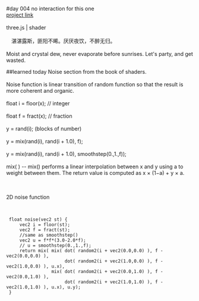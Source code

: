 #day 004
no interaction for this one
<br />
[project link](http://caiyuli.com/projects/xDaysOfMaking/d004/)
 <br />
 <br />
three.js | shader
 <br />
 <br />
　湛湛露斯，匪阳不晞。厌厌夜饮，不醉无归。
 <br />
 <br />
 Moist and crystal dew, never evaporate before sunrises. Let's party, and get wasted.

##learned today
Noise section from the book of shaders.
 <br />
 <br />
 Noise function is linear transition of random function so that the result is more coherent and organic.
 <br />
  <br />
  float i = floor(x);  // integer  <br />  <br />
 float f = fract(x);  // fraction  <br />  <br />
 y = rand(i);  (blocks of number) <br />  <br />
 y = mix(rand(i), rand(i + 1.0), f);  <br />  <br />
 y = mix(rand(i), rand(i + 1.0), smoothstep(0.,1.,f));  <br />  <br />
 mix( ) -- mix() performs a linear interpolation between x and y using a to weight between them. The return value is computed as x × (1−a) + y × a.<br />  <br />
 <br />

 2D noise function
 <br />
 <br />
 <pre><code>
 float noise(vec2 st) {
     vec2 i = floor(st);
     vec2 f = fract(st);
     //same as smoothstep()
     vec2 u = f*f*(3.0-2.0*f);
     // u = smoothstep(0.,1.,f);
     return mix( mix( dot( random2(i + vec2(0.0,0.0) ), f - vec2(0.0,0.0) ),
                      dot( random2(i + vec2(1.0,0.0) ), f - vec2(1.0,0.0) ), u.x),
                 mix( dot( random2(i + vec2(0.0,1.0) ), f - vec2(0.0,1.0) ),
                      dot( random2(i + vec2(1.0,1.0) ), f - vec2(1.0,1.0) ), u.x), u.y);
 }
</code></pre>
